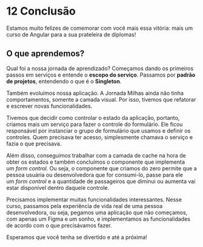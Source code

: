 # 12 Conclusão

Estamos muito felizes de comemorar com você mais essa vitória: mais um curso de Angular para a sua prateleira de diplomas!

## O que aprendemos?

Qual foi a nossa jornada de aprendizado? Começamos dando os primeiros passos em serviços e entende o **escopo do serviço**. Passamos por **padrão de projetos**, entendendo o que é o **Singleton**.

Também evoluímos nossa aplicação. A Jornada Milhas ainda não tinha comportamentos, somente a camada visual. Por isso, tivemos que refatorar e escrever novas funcionalidades.

Tivemos que decidir como controlar o estado da aplicação, portanto, criamos mais um serviço para fazer o controle do formulário. Ele ficou responsável por instanciar o grupo de formulário que usamos e definir os controles. Quem precisava ter acesso, simplesmente chamava o serviço e fazia o que precisava.

Além disso, conseguimos trabalhar com a camada de cache na hora de obter os estados e também concluímos o componente que implementa um _form control_. Ou seja, o componente que criamos do zero permite que a pessoa usuária ou desenvolvedora que for consumi-lo, passe para ele um _form control_ e a quantidade de passageiros que diminui ou aumenta vai estar disponível dentro daquele controle.

Precisamos implementar muitas funcionalidades interessantes. Nesse curso, passamos pela experiência de vida real de uma pessoa desenvolvedora, ou seja, pegamos uma aplicação que não começamos, com apenas um Figma e um sonho, e implementamos as funcionalidades de acordo com o que precisávamos fazer.

Esperamos que você tenha se divertido e até a próxima!
